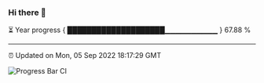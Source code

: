 ### Hi there 👋

⏳ Year progress { ████████████████████▁▁▁▁▁▁▁▁▁▁ } 67.88 %

---

⏰ Updated on Mon, 05 Sep 2022 18:17:29 GMT

![Progress Bar CI](https://github.com/liununu/liununu/workflows/Progress%20Bar%20CI/badge.svg)
